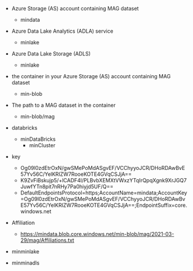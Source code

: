 - Azure Storage (AS) account containing MAG dataset
  - mindata
- Azure Data Lake Analytics (ADLA) service
  - minlake
- Azure Data Lake Storage (ADLS)
  - minlake
- the container in your Azure Storage (AS) account containing MAG dataset
  - min-blob
- The path to a MAG dataset in the container
  - min-blob/mag
- databricks
  - minDataBricks
    - minCluster



- key
  - Og09l0zdEtrOxN/gwSMePoMdASgvEF/VCChyyoJCR/DHoRDAwBvE57Yv56C/YelKRIZW7RooeKOTE4GVqCSJjA==
  - K9ZvFiBskujp5/+lCADF4l/PLBvbXEMXtVWxzYTqIrQpqXgnk9XrJGQ7JuwfYTn8pit7nRHy7Pa0hiyjd5UF/Q==
  - DefaultEndpointsProtocol=https;AccountName=mindata;AccountKey=Og09l0zdEtrOxN/gwSMePoMdASgvEF/VCChyyoJCR/DHoRDAwBvE57Yv56C/YelKRIZW7RooeKOTE4GVqCSJjA==;EndpointSuffix=core.windows.net


- Affiliation
  - https://mindata.blob.core.windows.net/min-blob/mag/2021-03-29/mag/Affiliations.txt


- minminlake
- minminadls